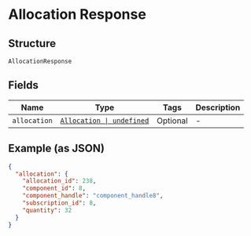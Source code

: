 
# Allocation Response

## Structure

`AllocationResponse`

## Fields

| Name | Type | Tags | Description |
|  --- | --- | --- | --- |
| `allocation` | [`Allocation \| undefined`](../../doc/models/allocation.md) | Optional | - |

## Example (as JSON)

```json
{
  "allocation": {
    "allocation_id": 238,
    "component_id": 8,
    "component_handle": "component_handle8",
    "subscription_id": 8,
    "quantity": 32
  }
}
```

